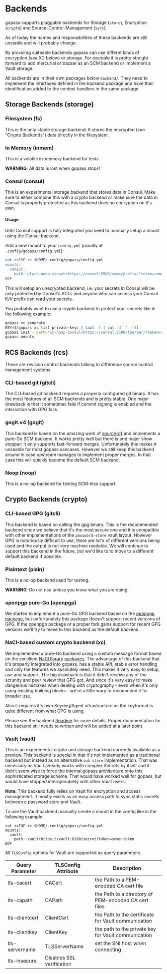 # Backends

gopass supports pluggable backends for Storage (`store`), Encryption (`crypto`) and Source-Control-Management (`sync`).

As of today the names and responsibilities of these backends are still unstable and will probably change.

By providing suiteable backends gopass can use differnt kinds of encryption (see XC below) or storage.
For example it is pretty straight forward to add mercurial or bazaar as an SCM backend or
implement a Vault storage.

All backends are in their own packages below `backend/`. They need to implement the
interfaces defined in the backend package and have their identification added to
the context handlers in the same package.

## Storage Backends (storage)

### Filesystem (fs)

This is the only stable storage backend. It stores the encrypted (see "Crypto Backends") data directly in the filesystem.

### In Memory (inmem)

This is a volatile in-memory backend for tests.

**WARNING**: All data is lost when gopass stops!

### Consul (consul)

This is an experimental storage backend that stores data in Consul.
Make sure to either combine this with a crypto backend or make sure
the data in Consul is properly protected as this backend does no
encryption on it's own.

#### Usage

Until Consul support is fully integrated you need to manually setup a mount
using the Consul backend.

Add a new mount to your `config.yml` (usually at `.config/gopass/config.yml`):

```bash
cat <<EOF >> $HOME/.config/gopass/config.yml
mounts:
  consul:
    path: plain-noop-consul+https://consul:8500/some/prefix/?token=some-token&datacenter=your-dc
EOF
```

This will setup an unecrypted backend, i.e. your secrets in Consul will be only
protected by Consul's ACLs and anyone who can access your Consul K/V prefix
can read your secrets.

You probably want to use a crypto backend to protect your secrets like in the
following example:

```bash
gopass xc generate
KEY=$(gopass xc list-private-keys | tail -1 | cut -d' ' -f1)
gopass init --path='xc-noop-consul+https://consul:8500/foo/bar/?token=some-token&datacenter=you-dc' --store=consul --crypto=xc --sync=noop $KEY
gopass mounts
```

## RCS Backends (rcs)

These are revision control backends talking to difference source control
management systems.

### CLI-based git (gitcli)

The CLI-based git backend requires a properly configured git binary. It has the
most features of all SCM backends and is pretty stable. One major drawback is that
it sometimes fails if commit signing is enabled and the interaction with GPG
fails.

### gogit.v4 (gogit)

This backend is based on the amazing work of [source{d}](https://sourced.tech/)
and implements a pure-Go SCM backend. It works pretty well but there is one major
show stopper: It only supports fast-forward merges. Unfortunately this makes
it unseable for most gopass usecases. However we still keep this backend around
in case upstream manages to implement proper merges. In that case this will
quickly become the default SCM backend.

### Noop (noop)

This is a no-op backend for testing SCM-less support.

## Crypto Backends (crypto)

### CLI-based GPG (gitcli)

This backend is based on calling the gpg binary. This is the recommended backend
since we believe that it's the most secure one and it is compatible with
other implementations of the `password-store` vault layout. However GPG is notoriously
difficult to use, there are lot's of different versions being used and the
output is not very machine readable. We will continue to support this backend
in the future, but we'd like to to move to a different default backend if possible.

### Plaintext (plain)

This is a no-op backend used for testing.

**WARNING**: Do not use unless you know what you are doing.

### openpgp pure-Go (openpgp)

We started to implement a pure-Go GPG backend based on the [openpgp package](https://godoc.org/golang.org/x/crypto/openpgp),
but unfortunately this package doesn't support recent versions of GPG.
If the openpgp package or a proper fork gains support for recent GPG versions
we'll try to move to this backend as the default backend.

### NaCl-based custom crypto backend (xc)

We implemented a pure-Go backend using a custom message format based on the excellent
[NaCl library](https://nacl.cr.yp.to/) [packages](https://godoc.org/golang.org/x/crypto/nacl).
The advantage of this backend that it's properly integrated into gopass, has a stable API,
stable error handling and only the features we absolutely need. This makes it
very easy to setup, use and support. The big drawback is that it didn't receive
any of the scrunity and peer review that GPG got. And since it's very easy to
make dangerous mistakes when dealing with cryptography - even when it's only
using existing building blocks - we're a little wary to recommend it for broader use.

Also it requires it's own Keyring/Agent infrastructure as the keyformat is quite
different from what GPG is using.

Please see the backend [Readme](https://github.com/justwatchcom/gopass/blob/master/pkg/backend/crypto/xc/README.md) for more details. Proper documentation for this
backend still needs to written and will be added at a later point.

### Vault (vault)

This is an experimental crypto and storage backend currently available as a
preview. This backend is special in that it's not implemented as a traditional
backend but instead as an alternative `sub store` implementation. That was
necessary as Vault already works with complex Secrets by itself and it didn't
seem wise to force the internal gopass architecture onto this sophisticated
storage scheme. That would have worked well for gopass, but would have stopped
interoperability with other Vault users.

**Note**: This backend fully relies on Vault for encryption and access
management. It mostly exists as an easy access path to sync static secrets
between a password store and Vault.

To use the Vault backend manually create a mount in the config like in the
following example:

```
cat <<EOF >> $HOME/.config/gopass/config.yml
mounts:
  vault:
    path: vault+https://vault:8200/secret?token=some-token
EOF
```

All `TLSConfig` options for Vault are supported as query parameters.

| **Query Parameter** | **TLSConfig Attribute** | Description |
| ------------------- | ----------------------- | ----------- |
| tls-cacert | CACert | the Path to a PEM-encoded CA cert file |
| tls-capath | CAPath | the Path to a directory of PEM-encoded CA cert files |
| tls-clientcert | ClientCert | the Path to the certificate for Vault communication |
| tls-clientkey | ClientKey | the path to the private key for Vault communication |
| tls-servername | TLSServerName | set the SNI host when connecting |
| tls-insecure | Disables SSL verification |
